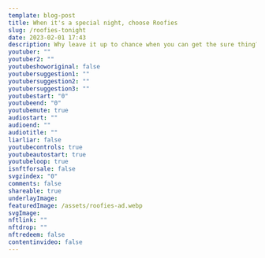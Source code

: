 ```yaml
---
template: blog-post
title: When it's a special night, choose Roofies
slug: /roofies-tonight
date: 2023-02-01 17:43
description: Why leave it up to chance when you can get the sure thing?
youtuber: ""
youtuber2: ""
youtubeshoworiginal: false
youtubersuggestion1: ""
youtubersuggestion2: ""
youtubersuggestion3: ""
youtubestart: "0"
youtubeend: "0"
youtubemute: true
audiostart: ""
audioend: ""
audiotitle: ""
liarliar: false
youtubecontrols: true
youtubeautostart: true
youtubeloop: true
isnftforsale: false
svgzindex: "0"
comments: false
shareable: true
underlayImage: 
featuredImage: /assets/roofies-ad.webp
svgImage:
nftlink: ""
nftdrop: ""
nftredeem: false
contentinvideo: false
---
```








<!-- https://youtu.be/VgdB9QYKeyM -->

<!-- XjuLZwlDxh8 -->